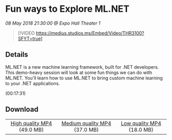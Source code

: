 # Fun ways to Explore ML.NET

*08 May 2018 21:30:00 @ Expo Hall Theater 1*

> [!VIDEO https://medius.studios.ms/Embed/Video/THR3100?SFYT=true]

## Details

<p>ML.NET is a new machine learning framework, built for .NET developers. This demo-heavy session will look at some fun things we can do with ML.NET. You'll learn how to use ML.NET to bring custom machine learning to your .NET applications.</p> (00:17:31)

## Download

||||
|:--:|:----:|:-:|
|[High quality MP4](https://sec.ch9.ms/ch9/b7e8/82606e19-c95f-4673-b288-fb200d55b7e8/THR3100_high.mp4) (49.0 MB)|[Medium quality MP4](https://sec.ch9.ms/ch9/b7e8/82606e19-c95f-4673-b288-fb200d55b7e8/THR3100_mid.mp4) (37.0 MB)|[Low quality MP4](https://sec.ch9.ms/ch9/b7e8/82606e19-c95f-4673-b288-fb200d55b7e8/THR3100.mp4) (18.0 MB)|